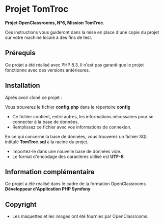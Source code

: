 # Projet TomTroc
**Projet OpenClassrooms, N°6, Mission TomTroc.**

Ces instructions vous guideront dans la mise en place d'une copie du projet sur votre machine locale à des fins de test.

## Prérequis

Ce projet a été réalisé avec PHP 8.3. Il n'est pas garanti que le projet fonctionne avec des versions antérieures.

## Installation

Après avoir cloné ce projet :

Vous trouverez le fichier **config.php** dans le répertoire **config**
- Ce fichier contient, entre autres, les informations nécessaires pour se connecter à la base de données.
- Remplissez ce fichier avec vos informations de connexion.

En ce qui concerne la base de données, vous trouverez un fichier SQL intitulé **TomTroc.sql** à la racine du projet.
- Importez-le dans une nouvelle base de données vide.
- Le format d'encodage des caractères utilisé est **UTF-8**

## Information complémentaire

Ce projet a été réalisé dans le cadre de la formation OpenClassrooms **Développeur d'Application PHP Symfony**

## Copyright 

- Les maquettes et les images ont été fournies par OpenClassrooms.